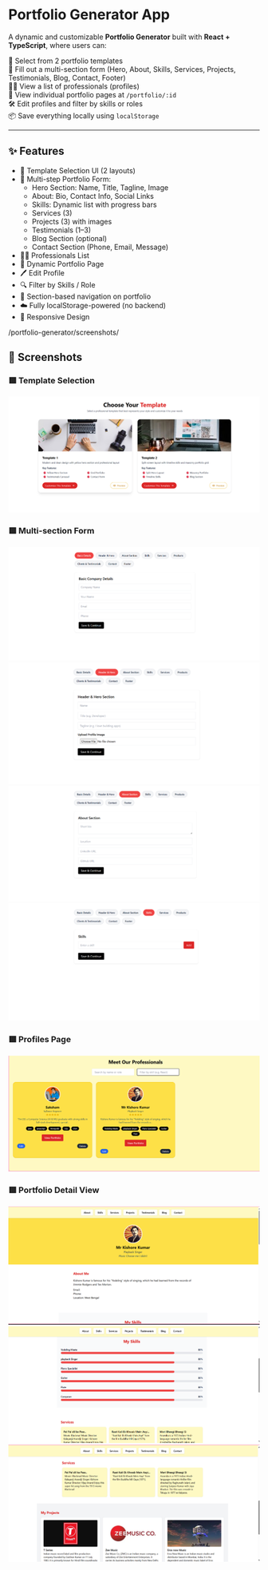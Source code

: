 # Portfolio Generator App

A dynamic and customizable **Portfolio Generator** built with **React + TypeScript**, where users can:

🎨 Select from 2 portfolio templates  
📝 Fill out a multi-section form (Hero, About, Skills, Services, Projects, Testimonials, Blog, Contact, Footer)  
👨‍💼 View a list of professionals (profiles)  
🔗 View individual portfolio pages at `/portfolio/:id`  
🛠 Edit profiles and filter by skills or roles  
📦 Save everything locally using `localStorage`

---

## ✨ Features

- 🔘 Template Selection UI (2 layouts)
- 📄 Multi-step Portfolio Form:
  - Hero Section: Name, Title, Tagline, Image
  - About: Bio, Contact Info, Social Links
  - Skills: Dynamic list with progress bars
  - Services (3)
  - Projects (3) with images
  - Testimonials (1–3)
  - Blog Section (optional)
  - Contact Section (Phone, Email, Message)
- 🧑‍💻 Professionals List
- 📄 Dynamic Portfolio Page
- 🖊 Edit Profile
- 🔍 Filter by Skills / Role
- 🎯 Section-based navigation on portfolio
- ☁️ Fully localStorage-powered (no backend)
- 📱 Responsive Design


/portfolio-generator/screenshots/

## 📸 Screenshots

### 🟥 Template Selection
![Template Selection](screenshots/Template-selection.png)

### 🟥 Multi-section Form
![Form Step 1](screenshots/Form1.png)
![Form Step 2](screenshots/Form2.png)
![Form Step 3](screenshots/Form3.png)
![Form Step 4](screenshots/form4.png)

### 🟥 Profiles Page
![Profile Cards](screenshots/Cards.png)

### 🟥 Portfolio Detail View
![Portfolio ID View](screenshots/id.png)
![Skills Section](screenshots/id-skills.png)
![Services Section](screenshots/id-service.png)
